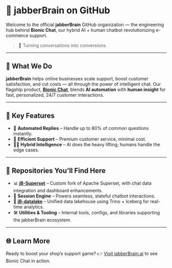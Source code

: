 # 🧠 jabberBrain on GitHub

Welcome to the official **jabberBrain** GitHub organization — the engineering hub behind **Bionic Chat**, our hybrid AI + human chatbot revolutionizing e-commerce support.

> 💬 Turning conversations into conversions.

---

## 🚀 What We Do

**jabberBrain** helps online businesses scale support, boost customer satisfaction, and cut costs — all through the power of intelligent chat. Our flagship product, **[Bionic Chat](https://www.jabberbrain.ai/)**, blends **AI automation** with **human insight** for fast, personalized, 24/7 customer interactions.

---

## 🔑 Key Features

* 🤖 **Automated Replies** – Handle up to 80% of common questions instantly.
* 💸 **Efficient Support** – Premium customer service, minimal cost.
* 🧑‍💻 **Hybrid Intelligence** – AI does the heavy lifting; humans handle the edge cases.

---

## 🧰 Repositories You’ll Find Here

* 📊 **[jB-Superset](https://github.com/jabberBrain/jB-Superset)** – Custom fork of Apache Superset, with chat data integration and dashboard enhancements.
* 🧠 **Session Engine** – Powers seamless, stateful chatbot interactions.
* 🌊 **[jB-datalake](https://github.com/jabberBrain/jB-datalake)** – Unified data lakehouse using Trino + Iceberg for real-time analytics.
* 🛠️ **Utilities & Tooling** – Internal tools, configs, and libraries supporting the jabberBrain ecosystem.

---

## 🌐 Learn More

Ready to boost your shop’s support game?
👉 [Visit jabberBrain.ai](https://www.jabberbrain.ai) to see Bionic Chat in action.
